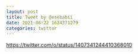 ```yaml
--- 
layout: post 
title: Tweet by @esebabii 
date: 2021-06-22 1624371279 
categories: twitter 
--- 
```

https://twitter.com/o/status/1407341244410368010